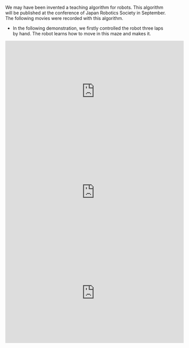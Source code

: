We may have been invented a teaching algorithm for robots. This algorithm will be published at the conference of Japan Robotics Society in September. The following movies were recorded with this algorithm.
<ul>
 	<li>In the following demonstration, we firstly controlled the robot three laps by hand. The robot learns how to move in this maze and makes it.</li>
</ul>
<iframe src="https://www.youtube.com/embed/zm0gP6o09lM" width="560" height="315" frameborder="0" allowfullscreen="allowfullscreen"></iframe>

<iframe src="https://www.youtube.com/embed/0JTNi0STv3Q" width="560" height="315" frameborder="0" allowfullscreen="allowfullscreen"></iframe>

<iframe src="https://www.youtube.com/embed/0JTNi0STv3Q" width="560" height="315" frameborder="0" allowfullscreen="allowfullscreen"></iframe>
